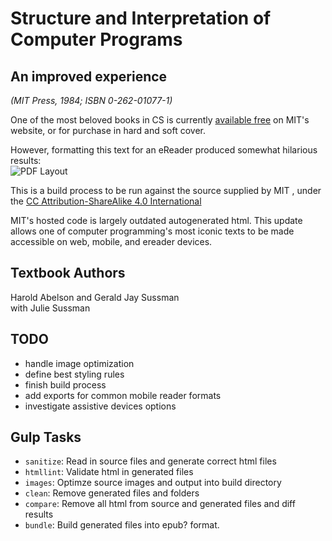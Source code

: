 # Structure and Interpretation of Computer Programs
## An improved experience
_(MIT Press, 1984; ISBN 0-262-01077-1)_

One of the most beloved books in CS is currently [available free](https://mitpress.mit.edu/sicp/full-text/book/book.html) on MIT's website, or for purchase in hard and soft cover.

However, formatting this text for an eReader produced somewhat hilarious results:  
![PDF Layout](https://assets.newpointdesigns.com/sicp/pdf-fail-300-400.jpg)


This is a build process to be run against the source supplied by MIT , under the [CC Attribution-ShareAlike 4.0 International](https://creativecommons.org/licenses/by-sa/4.0/)

MIT's hosted code is largely outdated autogenerated html. This update allows one of computer programming's most iconic texts to be made accessible on web, mobile, and ereader devices.

## Textbook Authors
Harold Abelson and Gerald Jay Sussman  
with Julie Sussman


## TODO
- handle image optimization
- define best styling rules
- finish build process
- add exports for common mobile reader formats
- investigate assistive devices options

## Gulp Tasks
- `sanitize`: Read in source files and generate correct html files
- `htmllint`: Validate html in generated files
- `images`: Optimze source images and output into build directory
- `clean`: Remove generated files and folders
- `compare`: Remove all html from source and generated files and diff results
- `bundle`: Build generated files into epub? format.

